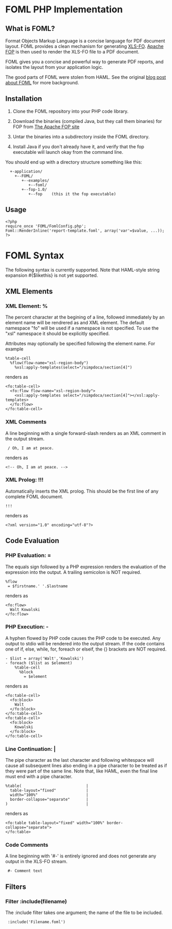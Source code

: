 FOML PHP Implementation
=======================

What is FOML?
-------------

Format Objects Markup Language is a concise language for PDF document layout.  FOML provides a clean mechanism for generating [XLS-FO](http://www.w3.org/TR/xsl/).  [Apache FOP](http://xmlgraphics.apache.org/fop/index.html) is then used to render the XLS-FO file to a PDF document.

FOML gives you a concise and powerful way to generate PDF reports, and isolates the layout from your application logic.

The good parts of FOML were stolen from HAML.  See the original [blog post about FOML](http://guy.clearwater.com.au/blog/2012/05/19/a-practical-pdf-generator/) for more background.

Installation
------------

1. Clone the FOML repository into your PHP code library.

2. Download the binaries (compiled Java, but they call them binaries) for FOP from [The Apache FOP site](http://xmlgraphics.apache.org/fop/download.html)

 
3. Untar the binaries into a subdirectory inside the FOML directory.

4. Install Java if you don't already have it, and verify that the fop executable will launch okay from the command line.

You should end up with a directory structure something like this:

```
  +-application/
    +--FOML/
       +--examples/
          +--foml/
       +--fop-1.0/
          +--fop    (this it the fop executable)
```

Usage
-----

```
<?php
require_once 'FOML/FomlConfig.php';
Foml::RenderInline('report-template.foml', array('var'=$value, ...));
?>

```

FOML Syntax
===========

The following syntax is currently supported.  Note that HAML-style string expansion #{$likethis} is not yet supported.

XML Elements
------------

### XML Element: %
The percent character at the begining of a line, followed immediately
by an element name will be rendrered as and XML element.  The default namespace
"fo" will be used if a namespace is not specified.  To use the "xsl"
namespace it should be explicitly specified.

Attributes may optionally be specified following the element name.  For example

```
%table-cell
  %flow(flow-name="xsl-region-body")
    %xsl:apply-templates(select="/simpdoca/section[4]")
```

renders as

```
<fo:table-cell>
  <fo:flow flow-name="xsl-region-body"> 
    <xsl:apply-templates select="/simpdoca/section[4]"></xsl:apply-templates>
  </fo:flow>
</fo:table-cell>
```

### XML Comments
A line beginning with a single forward-slash renders as an XML comment in the output stream.

```
 / Oh, I am at peace.
```
renders as
```
<!-- Oh, I am at peace. -->
```

### XML Prolog: !!!

Automatically inserts the XML prolog.  This should be the first
line of any complete FOML document.

```
!!!
```

renders as

```
<?xml version="1.0" encoding="utf-8"?>
```

Code Evaluation
---------------

### PHP Evaluation: =
The equals sign followed by a PHP expression renders the evaluation
of the expression into the output.  A trailing semicolon is NOT required.

```
%flow
 = $firstname.' '.$lastname
```
renders as
```
<fo:flow>
  Walt Kowalski
</fo:flow>
```

### PHP Execution: -
A hyphen flowed by PHP code causes the PHP code to be executed.  Any output
to stdio will be rendered into the output stream.  If the code contains one
of if, else, while, for, foreach or elseif, the {} brackets are NOT required.

```
- $list = array('Walt','Kowalski')
- foreach ($list as $element)
    %table-cell
      %block 
        = $element
```
renders as
```
<fo:table-cell>
  <fo:block>
    Walt
  </fo:block>
</fo:table-cell>
<fo:table-cell>
  <fo:block>
    Kowalski
  </fo:block>
</fo:table-cell>
```

### Line Continuation: |

The pipe character as the last character and following whitespace will cause all subsequent lines also ending in a pipe character
to be treated as if they were part of the same line.  Note that, like HAML, even the final line must end with a pipe character.

```
%table(                            |
  table-layout="fixed"             |
  width="100%"                     |
  border-collapse="separate"       |
)                                  |

```
renders as
```
<fo:table table-layout="fixed" width="100%" border-collapse="separate">
</fo:table>
```

### Code Comments
A line beginning with '#-' is entirely ignored and does not generate any output in the XLS-FO stream.
```
 #- Comment text
```

Filters
-------

### Filter :include(filename)
The :include filter takes one argument; the name of the file to be included.
```
 :include('Filename.foml')
```
